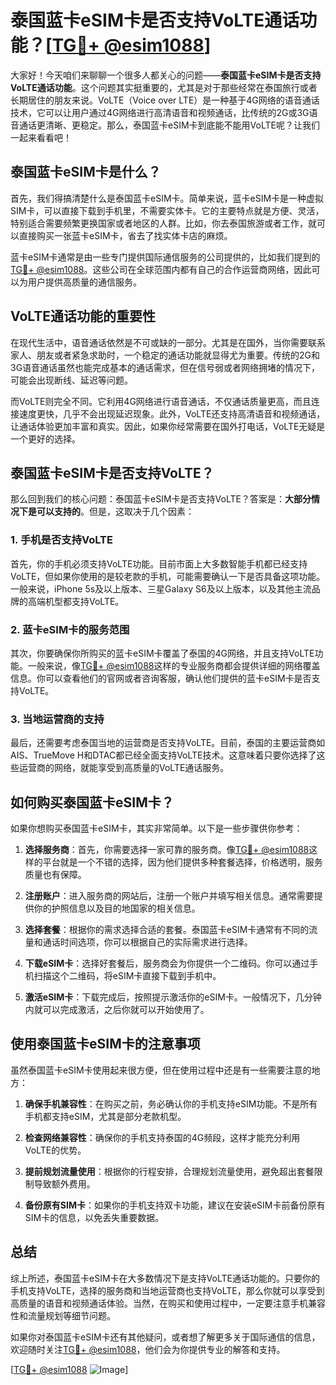 # 泰国蓝卡eSIM卡是否支持VoLTE通话功能？[[TG💪+ @esim1088](https://t.me/s/esim1088)]

大家好！今天咱们来聊聊一个很多人都关心的问题——**泰国蓝卡eSIM卡是否支持VoLTE通话功能**。这个问题其实挺重要的，尤其是对于那些经常在泰国旅行或者长期居住的朋友来说。VoLTE（Voice over LTE）是一种基于4G网络的语音通话技术，它可以让用户通过4G网络进行高清语音和视频通话，比传统的2G或3G语音通话更清晰、更稳定。那么，泰国蓝卡eSIM卡到底能不能用VoLTE呢？让我们一起来看看吧！

## 泰国蓝卡eSIM卡是什么？

首先，我们得搞清楚什么是泰国蓝卡eSIM卡。简单来说，蓝卡eSIM卡是一种虚拟SIM卡，可以直接下载到手机里，不需要实体卡。它的主要特点就是方便、灵活，特别适合需要频繁更换国家或者地区的人群。比如，你去泰国旅游或者工作，就可以直接购买一张蓝卡eSIM卡，省去了找实体卡店的麻烦。

蓝卡eSIM卡通常是由一些专门提供国际通信服务的公司提供的，比如我们提到的[TG💪+ @esim1088](https://t.me/s/esim1088)。这些公司在全球范围内都有自己的合作运营商网络，因此可以为用户提供高质量的通信服务。

## VoLTE通话功能的重要性

在现代生活中，语音通话依然是不可或缺的一部分。尤其是在国外，当你需要联系家人、朋友或者紧急求助时，一个稳定的通话功能就显得尤为重要。传统的2G和3G语音通话虽然也能完成基本的通话需求，但在信号弱或者网络拥堵的情况下，可能会出现断线、延迟等问题。

而VoLTE则完全不同。它利用4G网络进行语音通话，不仅通话质量更高，而且连接速度更快，几乎不会出现延迟现象。此外，VoLTE还支持高清语音和视频通话，让通话体验更加丰富和真实。因此，如果你经常需要在国外打电话，VoLTE无疑是一个更好的选择。

## 泰国蓝卡eSIM卡是否支持VoLTE？

那么回到我们的核心问题：泰国蓝卡eSIM卡是否支持VoLTE？答案是：**大部分情况下是可以支持的**。但是，这取决于几个因素：

### 1. 手机是否支持VoLTE

首先，你的手机必须支持VoLTE功能。目前市面上大多数智能手机都已经支持VoLTE，但如果你使用的是较老款的手机，可能需要确认一下是否具备这项功能。一般来说，iPhone 5s及以上版本、三星Galaxy S6及以上版本，以及其他主流品牌的高端机型都支持VoLTE。

### 2. 蓝卡eSIM卡的服务范围

其次，你要确保你所购买的蓝卡eSIM卡覆盖了泰国的4G网络，并且支持VoLTE功能。一般来说，像[TG💪+ @esim1088](https://t.me/s/esim1088)这样的专业服务商都会提供详细的网络覆盖信息。你可以查看他们的官网或者咨询客服，确认他们提供的蓝卡eSIM卡是否支持VoLTE。

### 3. 当地运营商的支持

最后，还需要考虑泰国当地的运营商是否支持VoLTE。目前，泰国的主要运营商如AIS、TrueMove H和DTAC都已经全面支持VoLTE技术。这意味着只要你选择了这些运营商的网络，就能享受到高质量的VoLTE通话服务。

## 如何购买泰国蓝卡eSIM卡？

如果你想购买泰国蓝卡eSIM卡，其实非常简单。以下是一些步骤供你参考：

1. **选择服务商**：首先，你需要选择一家可靠的服务商。像[TG💪+ @esim1088](https://t.me/s/esim1088)这样的平台就是一个不错的选择，因为他们提供多种套餐选择，价格透明，服务质量也有保障。

2. **注册账户**：进入服务商的网站后，注册一个账户并填写相关信息。通常需要提供你的护照信息以及目的地国家的相关信息。

3. **选择套餐**：根据你的需求选择合适的套餐。泰国蓝卡eSIM卡通常有不同的流量和通话时间选项，你可以根据自己的实际需求进行选择。

4. **下载eSIM卡**：选择好套餐后，服务商会为你提供一个二维码。你可以通过手机扫描这个二维码，将eSIM卡直接下载到手机中。

5. **激活eSIM卡**：下载完成后，按照提示激活你的eSIM卡。一般情况下，几分钟内就可以完成激活，之后你就可以开始使用了。

## 使用泰国蓝卡eSIM卡的注意事项

虽然泰国蓝卡eSIM卡使用起来很方便，但在使用过程中还是有一些需要注意的地方：

1. **确保手机兼容性**：在购买之前，务必确认你的手机支持eSIM功能。不是所有手机都支持eSIM，尤其是部分老款机型。

2. **检查网络兼容性**：确保你的手机支持泰国的4G频段，这样才能充分利用VoLTE的优势。

3. **提前规划流量使用**：根据你的行程安排，合理规划流量使用，避免超出套餐限制导致额外费用。

4. **备份原有SIM卡**：如果你的手机支持双卡功能，建议在安装eSIM卡前备份原有SIM卡的信息，以免丢失重要数据。

## 总结

综上所述，泰国蓝卡eSIM卡在大多数情况下是支持VoLTE通话功能的。只要你的手机支持VoLTE，选择的服务商和当地运营商也支持VoLTE，那么你就可以享受到高质量的语音和视频通话体验。当然，在购买和使用过程中，一定要注意手机兼容性和流量规划等细节问题。

如果你对泰国蓝卡eSIM卡还有其他疑问，或者想了解更多关于国际通信的信息，欢迎随时关注[TG💪+ @esim1088](https://t.me/s/esim1088)，他们会为你提供专业的解答和支持。

[[TG💪+ @esim1088](https://t.me/s/esim1088) ![Image](https://i.postimg.cc/4NQfJmqS/Snipaste-2025-05-13-00-14-12.png)]